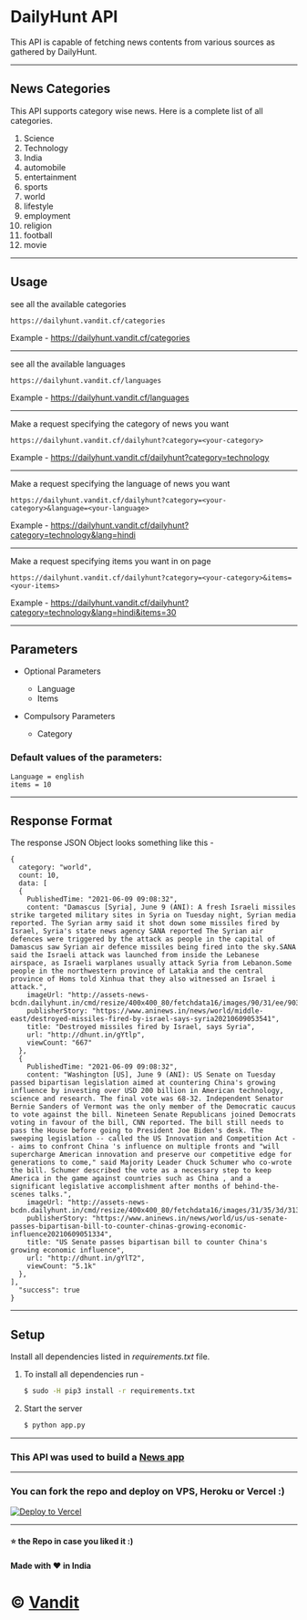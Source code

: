 # DailyHunt API

This API is capable of fetching news contents from various sources as gathered by DailyHunt.

---

## News Categories

This API supports category wise news. Here is a complete list of all categories.

1. Science
2. Technology
3. India
4. automobile
5. entertainment
6. sports
7. world
8. lifestyle
9. employment
10. religion
11. football
12. movie

---

## Usage

see all the available categories
```
https://dailyhunt.vandit.cf/categories
```
Example - https://dailyhunt.vandit.cf/categories

---
see all the available languages
```
https://dailyhunt.vandit.cf/languages
```
Example - https://dailyhunt.vandit.cf/languages

---
Make a request specifying the category of news you want
```
https://dailyhunt.vandit.cf/dailyhunt?category=<your-category>
```
Example - https://dailyhunt.vandit.cf/dailyhunt?category=technology

---
Make a request specifying the language of news you want
```
https://dailyhunt.vandit.cf/dailyhunt?category=<your-category>&language=<your-language>
```
Example - https://dailyhunt.vandit.cf/dailyhunt?category=technology&lang=hindi

---
Make a request specifying items you want in on page
```
https://dailyhunt.vandit.cf/dailyhunt?category=<your-category>&items=<your-items>
```
Example - https://dailyhunt.vandit.cf/dailyhunt?category=technology&lang=hindi&items=30

---

## Parameters

- Optional Parameters
    - Language
    - Items

- Compulsory Parameters
    - Category

### Default values of the parameters:

    Language = english
    items = 10

---

## Response Format

The response JSON Object looks something like this - 

```
{
  category: "world",
  count: 10,
  data: [
  { 
    PublishedTime: "2021-06-09 09:08:32",
    content: "Damascus [Syria], June 9 (ANI): A fresh Israeli missiles strike targeted military sites in Syria on Tuesday night, Syrian media reported. The Syrian army said it shot down some missiles fired by Israel, Syria's state news agency SANA reported The Syrian air defences were triggered by the attack as people in the capital of Damascus saw Syrian air defence missiles being fired into the sky.SANA said the Israeli attack was launched from inside the Lebanese airspace, as Israeli warplanes usually attack Syria from Lebanon.Some people in the northwestern province of Latakia and the central province of Homs told Xinhua that they also witnessed an Israel i attack.",
    imageUrl: "http://assets-news-bcdn.dailyhunt.in/cmd/resize/400x400_80/fetchdata16/images/90/31/ee/9031ee1a88a2295db9640fd2d0d0b09efc41829f5bb1657f448321b004016b22.jpg",
    publisherStory: "https://www.aninews.in/news/world/middle-east/destroyed-missiles-fired-by-israel-says-syria20210609053541",
    title: "Destroyed missiles fired by Israel, says Syria",
    url: "http://dhunt.in/gYtlp",
    viewCount: "667"
  },
  {
    PublishedTime: "2021-06-09 09:08:32",
    content: "Washington [US], June 9 (ANI): US Senate on Tuesday passed bipartisan legislation aimed at countering China's growing influence by investing over USD 200 billion in American technology, science and research. The final vote was 68-32. Independent Senator Bernie Sanders of Vermont was the only member of the Democratic caucus to vote against the bill. Nineteen Senate Republicans joined Democrats voting in favour of the bill, CNN reported. The bill still needs to pass the House before going to President Joe Biden's desk. The sweeping legislation -- called the US Innovation and Competition Act -- aims to confront China 's influence on multiple fronts and "will supercharge American innovation and preserve our competitive edge for generations to come," said Majority Leader Chuck Schumer who co-wrote the bill. Schumer described the vote as a necessary step to keep America in the game against countries such as China , and a significant legislative accomplishment after months of behind-the-scenes talks.",
    imageUrl: "http://assets-news-bcdn.dailyhunt.in/cmd/resize/400x400_80/fetchdata16/images/31/35/3d/31353d4a7e3353606d2b81bc5258618986b6b5306b84babba81dd579b7ae9491.jpg",
    publisherStory: "https://www.aninews.in/news/world/us/us-senate-passes-bipartisan-bill-to-counter-chinas-growing-economic-influence20210609051334",
    title: "US Senate passes bipartisan bill to counter China's growing economic influence",
    url: "http://dhunt.in/gYlT2",
    viewCount: "5.1k"
  },
],
  "success": true
}
```
---
## Setup

Install all dependencies listed in *requirements.txt* file. 

1. To install all dependencies run - 

    ```bash
    $ sudo -H pip3 install -r requirements.txt
    ```

2. Start the server

    ```bash 
    $ python app.py
    ```
---
### This API was used to build a [News app](https://github.com/vendz/news-app-flutter)

---

### You can fork the repo and deploy on VPS, Heroku or Vercel :)
[![Deploy to Vercel](https://vercel.com/button)](https://vercel.com/import/project?template=https://github.com/vendz/inshorts-api/tree/main)

---
#### :star: the Repo in case you liked it :)
#### Made with :heart: in India

# © [Vandit](https://github.com/vendz)
